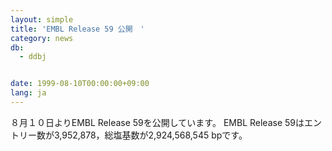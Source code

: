 ```yaml
---
layout: simple
title: 'EMBL Release 59 公開　'
category: news
db:
  - ddbj


date: 1999-08-10T00:00:00+09:00
lang: ja
---
```


８月１０日よりEMBL Release 59を公開しています。 EMBL Release 59はエントリー数が3,952,878，総塩基数が2,924,568,545 bpです。
